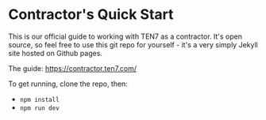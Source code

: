 # Contractor's Quick Start

This is our official guide to working with TEN7 as a contractor. It's open source, so feel free to use this git repo for yourself - it's a very simply Jekyll site hosted on Github pages.

The guide: https://contractor.ten7.com/

To get running, clone the repo, then:

* `npm install`
* `npm run dev`
